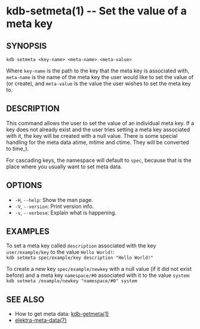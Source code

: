 kdb-setmeta(1) -- Set the value of a meta key
=============================================

## SYNOPSIS

`kdb setmeta <key-name> <meta-name> <meta-value>`  

Where `key-name` is the path to the key that the meta key is associated with,
`meta-name` is the name of the meta key the user would like to set the value of (or create),
and `meta-value` is the value the user wishes to set the meta key to.

## DESCRIPTION

This command allows the user to set the value of an individual meta key.
If a key does not already exist and the user tries setting a meta key associated with it, the key will be created with a null value.
There is some special handling for the meta data atime, mtime and ctime. They will be converted to time_t.

For cascading keys, the namespace will default to `spec`, because
that is the place where you usually want to set meta data.

## OPTIONS

- `-H`, `--help`:
  Show the man page.
- `-V`, `--version`:
  Print version info.
- `-v`, `--verbose`:
  Explain what is happening.


## EXAMPLES

To set a meta key called `description` associated with the key `user/example/key` to the value `Hello World!`:  
	`kdb setmeta spec/example/key description "Hello World!"`  

To create a new key `spec/example/newkey` with a null value (if it did not exist before)
and a meta key `namespace/#0` associated with it to the value `system`:
	`kdb setmeta /example/newkey "namespace/#0" system`


## SEE ALSO

- How to get meta data: [kdb-getmeta(1)](kdb-getmeta.md)
- [elektra-meta-data(7)](elektra-meta-data.md)
